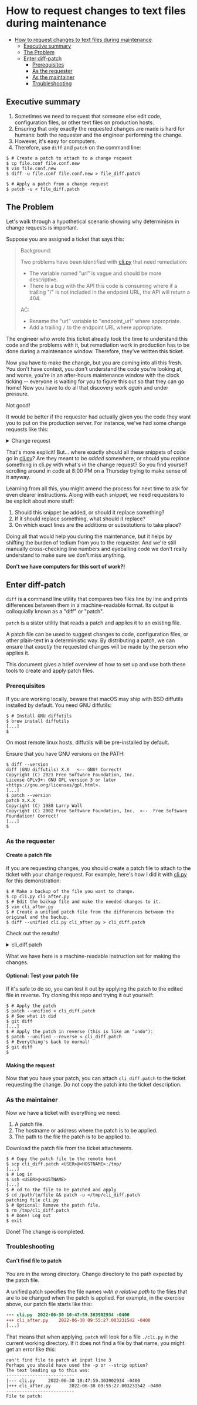 # How to request changes to text files during maintenance

<!-- mdformat-toc start --slug=github --no-anchors --maxlevel=3 --minlevel=1 -->

- [How to request changes to text files during maintenance](#how-to-request-changes-to-text-files-during-maintenance)
  - [Executive summary](#executive-summary)
  - [The Problem](#the-problem)
  - [Enter diff-patch](#enter-diff-patch)
    - [Prerequisites](#prerequisites)
    - [As the requester](#as-the-requester)
    - [As the maintainer](#as-the-maintainer)
    - [Troubleshooting](#troubleshooting)

<!-- mdformat-toc end -->

## Executive summary

1. Sometimes we need to request that someone else edit code, configuration
   files, or other text files on production hosts.
1. Ensuring that only exactly the requested changes are made is hard for
   humans: both the requester and the engineer performing the change.
1. However, it's easy for computers.
1. Therefore, use `diff` and `patch` on the command line:

```console
$ # Create a patch to attach to a change request
$ cp file.conf file.conf.new
$ vim file.conf.new
$ diff -u file.conf file.conf.new > file_diff.patch
```

```console
$ # Apply a patch from a change request
$ patch -u < file_diff.patch
```

## The Problem

Let's walk through a hypothetical scenario showing why determinism in change
requests is important.

Suppose you are assigned a ticket that says this:

> Background:
>
> Two problems have been identified with [cli.py](/cli.py) that need
> remediation:
>
> - The variable named "url" is vague and should be more descriptive.
> - There is a bug with the API this code is consuming where if a trailing "/"
>   is not included in the endpoint URL, the API will return a 404.
>
> AC:
>
> - Rename the "url" variable to "endpoint_url" where appropriate.
> - Add a trailing `/` to the endpoint URL where appropriate.

The engineer who wrote this ticket already took the time to understand this
code and the problems with it, but remediation work in production has to be
done during a maintenance window. Therefore, they've written this ticket.

Now you have to make the change, but you are coming into all this fresh. You 
don't have context, you don't understand the code you're looking at, and worse, 
you're in an after-hours maintenance window with the clock ticking -- everyone 
is waiting for you to figure this out so that they can go home! Now you have to 
do all that discovery work _again_ and under pressure.

Not good!

It would be better if the requester had actually given you the code they want
you to put on the production server. For instance, we've had some change
requests like this:

<details><summary>Change request</summary>

```python
     API_FRAGMENT = "rest/api/2/search"
     endpoint_url = urljoin(JIRA_BASE_URL, API_FRAGMENT) + "/"

     response = requests.get(
         url=endpoint_url,
```

```python
     API_FRAGMENT = "api/2.0/fo/scan"
     endpoint_url = urljoin(QUALYS_BASE_URL, API_FRAGMENT) + "/"

     response = requests.post(
         url=endpoint_url,
```

```python
     API_FRAGMENT = "api/2.0/fo/scan"
     endpoint_url = urljoin(QUALYS_BASE_URL, API_FRAGMENT) + "/"

     response = requests.post(
```

```python
     API_FRAGMENT = "api/2.0/fo/knowledge_base/vuln/"
     endpoint_url = urljoin(QUALYS_BASE_URL, API_FRAGMENT) + "/"

     response = requests.post(
```

</details>

That's more explicit! But... where exactly should all these snippets of code go
in [cli.py](/cli.py)? Are they meant to be _added_ somewhere, or should you
_replace_ something in cli.py with what's in the change request? So you find
yourself scrolling around in code at 8:00 PM on a Thursday trying to make sense
of it anyway.

Learning from all this, you might amend the process for next time to ask for
even clearer instructions. Along with each snippet, we need requesters to be
explicit about more stuff:

1. Should this snippet be added, or should it replace something?
1. If it should replace something, what should it replace?
1. On which exact lines are the additions or substitutions to take place?

Doing all that would help you during the maintenance, but it helps by shifting
the burden of tedium from you to the requester. And we're still manually
cross-checking line numbers and eyeballing code we don't really understand to
make sure we don't miss anything.

**Don't we have computers for this sort of work?!**

## Enter diff-patch

`diff` is a command line utility that compares two files line by line and
prints differences between them in a machine-readable format. Its output is
colloquially known as a "diff" or "patch".

`patch` is a sister utility that reads a patch and applies it to an existing
file.

A patch file can be used to suggest changes to code, configuration files, or
other plain-text in a deterministic way. By distributing a patch, we can ensure
that _exactly_ the requested changes will be made by the person who applies it.

This document gives a brief overview of how to set up and use both these tools
to create and apply patch files.

### Prerequisites

If you are working locally, beware that macOS may ship with BSD diffutils
installed by default. You need GNU diffutils:

```console
$ # Install GNU diffutils
$ brew install diffutils
[...]
$
```

On most remote linux hosts, diffutils will be pre-installed by default.

Ensure that you have GNU versions on the PATH:

```console
$ diff --version
diff (GNU diffutils) X.X   <-- GNU! Correct!
Copyright (C) 2021 Free Software Foundation, Inc.
License GPLv3+: GNU GPL version 3 or later <https://gnu.org/licenses/gpl.html>.
[...]
$ patch --version
patch X.X.X
Copyright (C) 1988 Larry Wall
Copyright (C) 2002 Free Software Foundation, Inc.  <--  Free Software Foundation! Correct!
[...]
$
```

### As the requester

#### Create a patch file

If you are requesting changes, you should create a patch file to attach to the
ticket with your change request. For example, here's how I did it with
[cli.py](/cli.py) for this demonstration:

```console
$ # Make a backup of the file you want to change.
$ cp cli.py cli_after.py
$ # Edit the backup file and make the needed changes to it.
$ vim cli_after.py
$ # Create a unified patch file from the differences between the original and the backup.
$ diff --unified cli.py cli_after.py > cli_diff.patch
```

Check out the results!

<details><summary>cli_diff.patch</summary>

```diff
--- cli.py	2022-06-30 10:47:59.303902934 -0400
+++ cli_after.py	2022-06-30 09:55:27.003231542 -0400
@@ -28,10 +28,10 @@
 def jira() -> None:
     """Send a request to the Jira search API and print the response."""
     API_FRAGMENT = "rest/api/2/search"
-    url = urljoin(JIRA_BASE_URL, API_FRAGMENT)
+    endpoint_url = urljoin(JIRA_BASE_URL, API_FRAGMENT) + "/"

     response = requests.get(
-        url,
+        url=endpoint_url,
         auth=requests.auth.HTTPBasicAuth(
             os.environ["JIRA_USERNAME"], os.environ["JIRA_PASSWORD"]
         ),
@@ -55,10 +55,10 @@
     of all finished scans, and convert the response from XML to JSON
     before printing."""
     API_FRAGMENT = "api/2.0/fo/scan"
-    url = urljoin(QUALYS_BASE_URL, API_FRAGMENT)
+    endpoint_url = urljoin(QUALYS_BASE_URL, API_FRAGMENT) + "/"

     response = requests.post(
-        url=url,
+        url=endpoint_url,
         auth=(os.environ["QUALYS_USERNAME"], os.environ["QUALYS_PASSWORD"]),
         headers={"X-Requested-With": "application/python"},
         data={"action": "list", "state": "Finished"},
@@ -79,10 +79,10 @@
     scans. Therefore, the scan_id argument is required.
     """
     API_FRAGMENT = "api/2.0/fo/scan"
-    url = urljoin(QUALYS_BASE_URL, API_FRAGMENT)
+    endpoint_url = urljoin(QUALYS_BASE_URL, API_FRAGMENT) + "/"

     response = requests.post(
-        url=url,
+        url=endpoint_url,
         auth=requests.auth.HTTPBasicAuth(
             os.environ["QUALYS_USERNAME"], os.environ["QUALYS_PASSWORD"]
         ),
@@ -114,10 +114,10 @@
     a specific vulnerability, and convert the response from XML to JSON before
     printing."""
     API_FRAGMENT = "api/2.0/fo/knowledge_base/vuln/"
-    url = urljoin(QUALYS_BASE_URL, API_FRAGMENT)
+    endpoint_url = urljoin(QUALYS_BASE_URL, API_FRAGMENT) + "/"

     response = requests.post(
-        url=url,
+        url=endpoint_url,
         auth=requests.auth.HTTPBasicAuth(
             os.environ["QUALYS_USERNAME"], os.environ["QUALYS_PASSWORD"]
         ),
```

</details>

What we have here is a machine-readable instruction set for making the changes.

#### Optional: Test your patch file

If it's safe to do so, you can test it out by applying the patch to the edited
file in reverse. Try cloning this repo and trying it out yourself:

```console
$ # Apply the patch
$ patch --unified < cli_diff.patch
$ # See what it did
$ git diff
[...]
$ # Apply the patch in reverse (this is like an "undo"):
$ patch --unified --reverse < cli_diff.patch
$ # Everything's back to normal!
$ git diff
$
```

#### Making the request

Now that you have your patch, you can attach `cli_diff.patch` to the ticket
requesting the change. Do not copy the patch into the ticket description.

### As the maintainer

Now we have a ticket with everything we need:

1. A patch file.
1. The hostname or address where the patch is to be applied.
1. The path to the file the patch is to be applied to.

Download the patch file from the ticket attachments.

```console
$ # Copy the patch file to the remote host
$ scp cli_diff.patch <USER>@<HOSTNAME>:/tmp/
[...]
$ # Log in
$ ssh <USER>@<HOSTNAME>
[...]
$ # cd to the file to be patched and apply
$ cd /path/to/file && patch -u </tmp/cli_diff.patch
patching file cli.py
$ # Optional: Remove the patch file.
$ rm /tmp/cli_diff.patch
$ # Done! Log out
$ exit
```

Done! The change is completed.

### Troubleshooting

#### Can't find file to patch

You are in the wrong directory. Change directory to the path expected by the
patch file.

A unified patch specifies the file names _with a relative path_ to the files
that are to be changed when the patch is applied. For example, in the exercise
above, our patch file starts like this:

```diff
--- cli.py	2022-06-30 10:47:59.303902934 -0400
+++ cli_after.py	2022-06-30 09:55:27.003231542 -0400
[...]
```

That means that when applying, `patch` will look for a file `./cli.py` in the
current working directory. If it does not find a file by that name, you might
get an error like this:

```
can't find file to patch at input line 3
Perhaps you should have used the -p or --strip option?
The text leading up to this was:
--------------------------
|--- cli.py     2022-06-30 10:47:59.303902934 -0400
|+++ cli_after.py       2022-06-30 09:55:27.003231542 -0400
--------------------------
File to patch:
```
